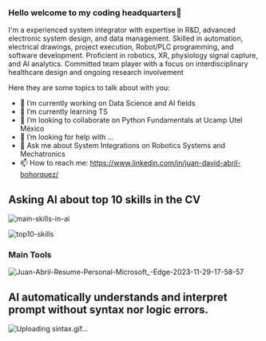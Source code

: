 ### Hello welcome to my coding headquarters👋
I'm a experienced system integrator with expertise in R&D, advanced electronic system design, and data management. Skilled in automation, electrical drawings, project execution, Robot/PLC programming, and software development. Proficient in robotics, XR, physiology signal capture, and AI analytics. Committed team player with a focus on interdisciplinary healthcare design and ongoing research involvement
<!--
**juandabril/juandabril** is a ✨ _special_ ✨ repository because its `README.md` (this file) appears on your GitHub profile. -->

Here they are some topics to talk about with you:

- 🔭 I’m currently working on Data Science and AI fields
- 🌱 I’m currently learning TS
- 👯 I’m looking to collaborate on Python Fundamentals at Ucamp Utel México
- 🤔 I’m looking for help with ...
- 💬 Ask me about System Integrations on Robotics Systems and Mechatronics 
- 📫 How to reach me: https://www.linkedin.com/in/juan-david-abril-bohorquez/


## Asking AI about top 10 skills in the CV

![main-skills-in-ai](https://github.com/juandabril/juandabril/assets/42777024/79d97496-7905-4c65-bb19-93304785bdb6)

![top10-skills](https://github.com/juandabril/juandabril/assets/42777024/65946eb4-1325-46b5-b59a-b200a1a5fae6)

### Main Tools 
![Juan-Abril-Resume-Personal-Microsoft_-Edge-2023-11-29-17-58-57](https://github.com/juandabril/juandabril/assets/42777024/de679cde-cfd4-4741-8773-d309e882e58c)

##   AI automatically understands and interpret prompt without syntax nor logic errors.

![Uploading sintax.gif…]()
